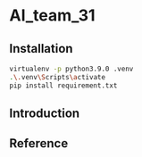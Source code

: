 # AI_team_31
## Installation

```bash
virtualenv -p python3.9.0 .venv
.\.venv\Scripts\activate
pip install requirement.txt
```

## Introduction

## Reference

